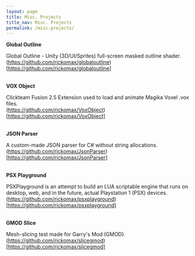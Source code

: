 ```yaml
---
layout: page
title: Misc. Projects
title_nav: Misc. Projects
permalink: /misc-projects/
---
```

**Global Outline**

Global Outline - Unity (3D/UI/Sprites) full-screen masked outline shader.<br>
(https://github.com/rickomax/globaloutline)[https://github.com/rickomax/globaloutline]<br><br>

**VOX Object**

Clickteam Fusion 2.5 Extension used to load and animate Magika Voxel .vox files.<br>
(https://github.com/rickomax/VoxObject)[https://github.com/rickomax/VoxObject]<br><br>

**JSON Parser**

A custom-made JSON parser for C# without string allocations.<br>
(https://github.com/rickomax/JsonParser)[https://github.com/rickomax/JsonParser]<br><br>

**PSX Playground**

PSXPlayground is an attempt to build an LUA scriptable engine that runs on desktop, web, and in the future, actual Playstation 1 (PSX) devices.<br>
(https://github.com/rickomax/psxplayground)[https://github.com/rickomax/psxplayground]<br><br>

**GMOD Slice**

Mesh-slicing test made for Garry's Mod (GMOD).
(https://github.com/rickomax/slicegmod)[https://github.com/rickomax/slicegmod]<br><br>
